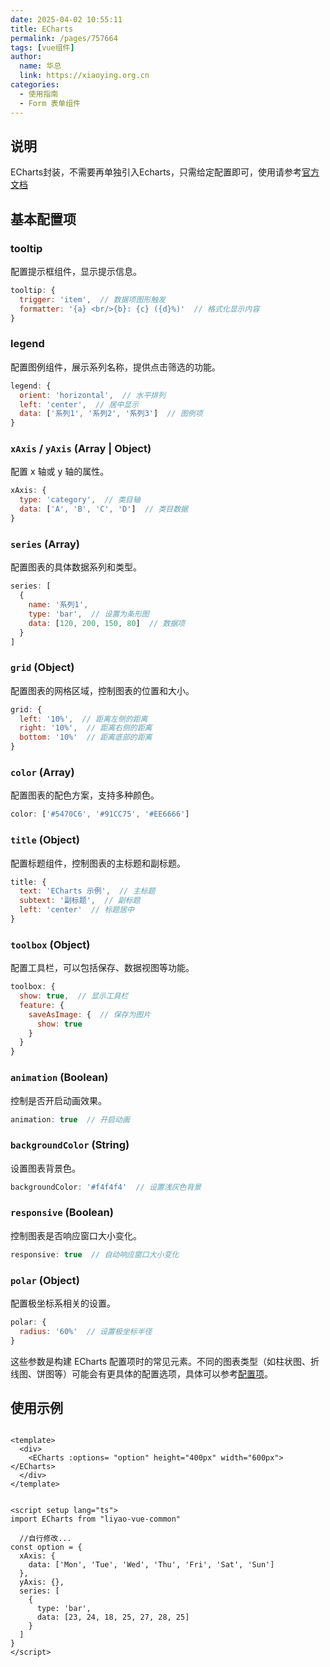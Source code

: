 ```yaml
---
date: 2025-04-02 10:55:11
title: ECharts
permalink: /pages/757664
tags: [vue组件]
author:
  name: 华总
  link: https://xiaoying.org.cn
categories:
  - 使用指南
  - Form 表单组件
---
```




## 说明

ECharts封装，不需要再单独引入Echarts，只需给定配置即可，使用请参考[官方文档](https://echarts.apache.org/handbook/zh/how-to/chart-types/bar/basic-bar)

##  基本配置项

### tooltip

配置提示框组件，显示提示信息。

```js
tooltip: {
  trigger: 'item',  // 数据项图形触发
  formatter: '{a} <br/>{b}: {c} ({d}%)'  // 格式化显示内容
}
```

### legend

配置图例组件，展示系列名称，提供点击筛选的功能。

```js
legend: {
  orient: 'horizontal',  // 水平排列
  left: 'center',  // 居中显示
  data: ['系列1', '系列2', '系列3']  // 图例项
}
```

### `xAxis` / `yAxis` (Array | Object)

配置 x 轴或 y 轴的属性。

```js
xAxis: {
  type: 'category',  // 类目轴
  data: ['A', 'B', 'C', 'D']  // 类目数据
}
```

### `series` (Array)

配置图表的具体数据系列和类型。

```js
series: [
  {
    name: '系列1',
    type: 'bar',  // 设置为条形图
    data: [120, 200, 150, 80]  // 数据项
  }
]
```

### `grid` (Object)

配置图表的网格区域，控制图表的位置和大小。

```js
grid: {
  left: '10%',  // 距离左侧的距离
  right: '10%',  // 距离右侧的距离
  bottom: '10%'  // 距离底部的距离
}
```

### `color` (Array)

配置图表的配色方案，支持多种颜色。

```js
color: ['#5470C6', '#91CC75', '#EE6666']
```

### `title` (Object)

配置标题组件，控制图表的主标题和副标题。

```js
title: {
  text: 'ECharts 示例',  // 主标题
  subtext: '副标题',  // 副标题
  left: 'center'  // 标题居中
}
```

### `toolbox` (Object)

配置工具栏，可以包括保存、数据视图等功能。

```js
toolbox: {
  show: true,  // 显示工具栏
  feature: {
    saveAsImage: {  // 保存为图片
      show: true
    }
  }
}
```

### `animation` (Boolean)

控制是否开启动画效果。

```js
animation: true  // 开启动画
```

### `backgroundColor` (String)

设置图表背景色。

```js
backgroundColor: '#f4f4f4'  // 设置浅灰色背景
```

### `responsive` (Boolean)

控制图表是否响应窗口大小变化。

```js
responsive: true  // 自动响应窗口大小变化
```

### `polar` (Object)

配置极坐标系相关的设置。

```js
polar: {
  radius: '60%'  // 设置极坐标半径
}
```

这些参数是构建 ECharts 配置项时的常见元素。不同的图表类型（如柱状图、折线图、饼图等）可能会有更具体的配置选项，具体可以参考[配置项](https://echarts.apache.org/zh/option.html#title)。

## 使用示例

```vue

<template>
  <div>
    <ECharts :options= "option" height="400px" width="600px"></ECharts>
  </div>
</template>


<script setup lang="ts">
import ECharts from "liyao-vue-common"

  //自行修改...
const option = {
  xAxis: {
    data: ['Mon', 'Tue', 'Wed', 'Thu', 'Fri', 'Sat', 'Sun']
  },
  yAxis: {},
  series: [
    {
      type: 'bar',
      data: [23, 24, 18, 25, 27, 28, 25]
    }
  ]
}
</script>
```

